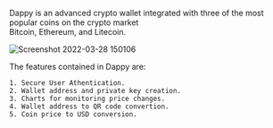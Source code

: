 Dappy is an advanced crypto wallet integrated with three of the most popular coins on the crypto market<br/>
Bitcoin, Ethereum, and Litecoin.

![Screenshot 2022-03-28 150106](https://user-images.githubusercontent.com/87254931/160472999-04110582-aca7-4fc6-b762-0f0a36fde421.png)

The features contained in Dappy are:<br/>

    1. Secure User Athentication. 
    2. Wallet address and private key creation. 
    3. Charts for monitoring price changes. 
    4. Wallet address to QR code convertion. 
    5. Coin price to USD conversion.
    
